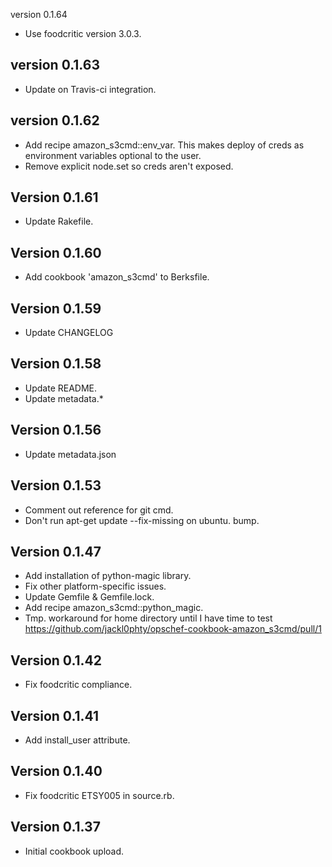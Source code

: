 version 0.1.64
* Use foodcritic version 3.0.3.

version 0.1.63
--------------
* Update on Travis-ci integration.

version 0.1.62
--------------
* Add recipe amazon_s3cmd::env_var. This makes deploy of creds
  as environment variables optional to the user.
* Remove explicit node.set so creds aren't exposed.

Version 0.1.61
--------------
* Update Rakefile.

Version 0.1.60
--------------
* Add cookbook 'amazon_s3cmd' to Berksfile.

Version 0.1.59
--------------
* Update CHANGELOG

Version 0.1.58
--------------
* Update README.
* Update metadata.*

Version 0.1.56
--------------
* Update metadata.json

Version 0.1.53
--------------
* Comment out reference for git cmd.
* Don't run apt-get update --fix-missing on ubuntu. bump.

Version 0.1.47
--------------
* Add installation of python-magic library.
* Fix other platform-specific issues.
* Update Gemfile & Gemfile.lock.
* Add recipe amazon_s3cmd::python_magic.
* Tmp. workaround for home directory until I have time to test https://github.com/jackl0phty/opschef-cookbook-amazon_s3cmd/pull/1

Version 0.1.42
--------------
* Fix foodcritic compliance.

Version 0.1.41
--------------
* Add install_user attribute.

Version 0.1.40
--------------
* Fix foodcritic ETSY005 in source.rb.

Version 0.1.37
-------------
* Initial cookbook upload.
